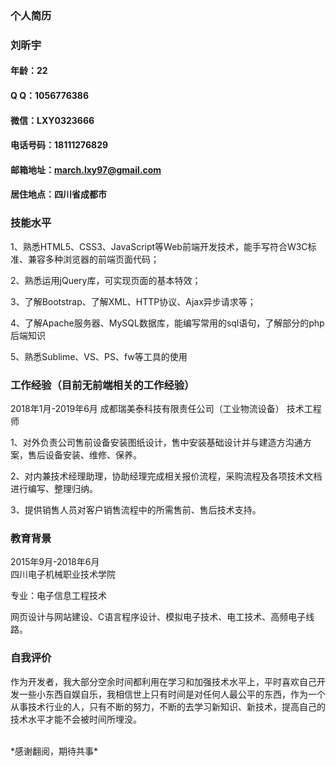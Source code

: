 ### 个人简历

### 刘昕宇

#### 年龄：22
#### Q Q：1056776386
#### 微信：LXY0323666
#### 电话号码：18111276829
#### 邮箱地址：march.lxy97@gmail.com
#### 居住地点：四川省成都市

### 技能水平
1、熟悉HTML5、CSS3、JavaScript等Web前端开发技术，能手写符合W3C标准、兼容多种浏览器的前端页面代码；

2、熟悉运用jQuery库，可实现页面的基本特效；

3、了解Bootstrap、了解XML、HTTP协议、Ajax异步请求等；

4、了解Apache服务器、MySQL数据库，能编写常用的sql语句，了解部分的php后端知识

5、熟悉Sublime、VS、PS、fw等工具的使用

### 工作经验（目前无前端相关的工作经验）

2018年1月-2019年6月
成都瑞美泰科技有限责任公司（工业物流设备）  技术工程师

1、对外负责公司售前设备安装图纸设计，售中安装基础设计并与建造方沟通方案，售后设备安装、维修、保养。

2、对内兼技术经理助理，协助经理完成相关报价流程，采购流程及各项技术文档进行编写、整理归纳。

3、提供销售人员对客户销售流程中的所需售前、售后技术支持。


### 教育背景

2015年9月-2018年6月   
四川电子机械职业技术学院 

专业：电子信息工程技术

网页设计与网站建设、C语言程序设计、模拟电子技术、电工技术、高频电子线路。

### 自我评价

作为开发者，我大部分空余时间都利用在学习和加强技术水平上，平时喜欢自己开发一些小东西自娱自乐，我相信世上只有时间是对任何人最公平的东西，作为一个从事技术行业的人，只有不断的努力，不断的去学习新知识、新技术，提高自己的技术水平才能不会被时间所埋没。

<br>
*感谢翻阅，期待共事*
